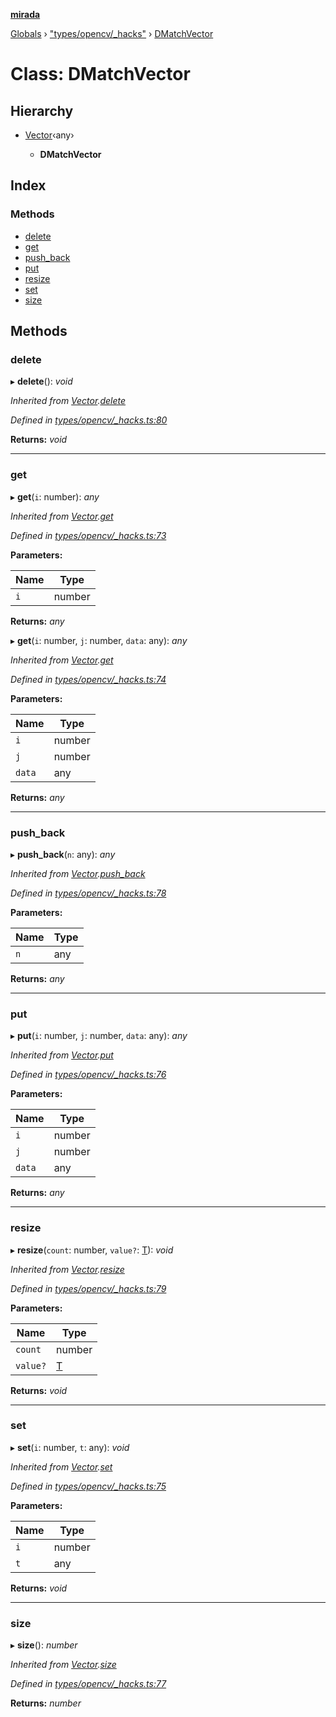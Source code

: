 **[mirada](../README.md)**

[Globals](../README.md) › ["types/opencv/_hacks"](../modules/_types_opencv__hacks_.md) › [DMatchVector](_types_opencv__hacks_.dmatchvector.md)

# Class: DMatchVector

## Hierarchy

* [Vector](_types_opencv__hacks_.vector.md)‹any›

  * **DMatchVector**

## Index

### Methods

* [delete](_types_opencv__hacks_.dmatchvector.md#delete)
* [get](_types_opencv__hacks_.dmatchvector.md#get)
* [push_back](_types_opencv__hacks_.dmatchvector.md#push_back)
* [put](_types_opencv__hacks_.dmatchvector.md#put)
* [resize](_types_opencv__hacks_.dmatchvector.md#resize)
* [set](_types_opencv__hacks_.dmatchvector.md#set)
* [size](_types_opencv__hacks_.dmatchvector.md#size)

## Methods

###  delete

▸ **delete**(): *void*

*Inherited from [Vector](_types_opencv__hacks_.vector.md).[delete](_types_opencv__hacks_.vector.md#delete)*

*Defined in [types/opencv/_hacks.ts:80](https://github.com/cancerberoSgx/mirada/blob/1c5d3d0/mirada/src/types/opencv/_hacks.ts#L80)*

**Returns:** *void*

___

###  get

▸ **get**(`i`: number): *any*

*Inherited from [Vector](_types_opencv__hacks_.vector.md).[get](_types_opencv__hacks_.vector.md#get)*

*Defined in [types/opencv/_hacks.ts:73](https://github.com/cancerberoSgx/mirada/blob/1c5d3d0/mirada/src/types/opencv/_hacks.ts#L73)*

**Parameters:**

Name | Type |
------ | ------ |
`i` | number |

**Returns:** *any*

▸ **get**(`i`: number, `j`: number, `data`: any): *any*

*Inherited from [Vector](_types_opencv__hacks_.vector.md).[get](_types_opencv__hacks_.vector.md#get)*

*Defined in [types/opencv/_hacks.ts:74](https://github.com/cancerberoSgx/mirada/blob/1c5d3d0/mirada/src/types/opencv/_hacks.ts#L74)*

**Parameters:**

Name | Type |
------ | ------ |
`i` | number |
`j` | number |
`data` | any |

**Returns:** *any*

___

###  push_back

▸ **push_back**(`n`: any): *any*

*Inherited from [Vector](_types_opencv__hacks_.vector.md).[push_back](_types_opencv__hacks_.vector.md#push_back)*

*Defined in [types/opencv/_hacks.ts:78](https://github.com/cancerberoSgx/mirada/blob/1c5d3d0/mirada/src/types/opencv/_hacks.ts#L78)*

**Parameters:**

Name | Type |
------ | ------ |
`n` | any |

**Returns:** *any*

___

###  put

▸ **put**(`i`: number, `j`: number, `data`: any): *any*

*Inherited from [Vector](_types_opencv__hacks_.vector.md).[put](_types_opencv__hacks_.vector.md#put)*

*Defined in [types/opencv/_hacks.ts:76](https://github.com/cancerberoSgx/mirada/blob/1c5d3d0/mirada/src/types/opencv/_hacks.ts#L76)*

**Parameters:**

Name | Type |
------ | ------ |
`i` | number |
`j` | number |
`data` | any |

**Returns:** *any*

___

###  resize

▸ **resize**(`count`: number, `value?`: [T]()): *void*

*Inherited from [Vector](_types_opencv__hacks_.vector.md).[resize](_types_opencv__hacks_.vector.md#resize)*

*Defined in [types/opencv/_hacks.ts:79](https://github.com/cancerberoSgx/mirada/blob/1c5d3d0/mirada/src/types/opencv/_hacks.ts#L79)*

**Parameters:**

Name | Type |
------ | ------ |
`count` | number |
`value?` | [T]() |

**Returns:** *void*

___

###  set

▸ **set**(`i`: number, `t`: any): *void*

*Inherited from [Vector](_types_opencv__hacks_.vector.md).[set](_types_opencv__hacks_.vector.md#set)*

*Defined in [types/opencv/_hacks.ts:75](https://github.com/cancerberoSgx/mirada/blob/1c5d3d0/mirada/src/types/opencv/_hacks.ts#L75)*

**Parameters:**

Name | Type |
------ | ------ |
`i` | number |
`t` | any |

**Returns:** *void*

___

###  size

▸ **size**(): *number*

*Inherited from [Vector](_types_opencv__hacks_.vector.md).[size](_types_opencv__hacks_.vector.md#size)*

*Defined in [types/opencv/_hacks.ts:77](https://github.com/cancerberoSgx/mirada/blob/1c5d3d0/mirada/src/types/opencv/_hacks.ts#L77)*

**Returns:** *number*